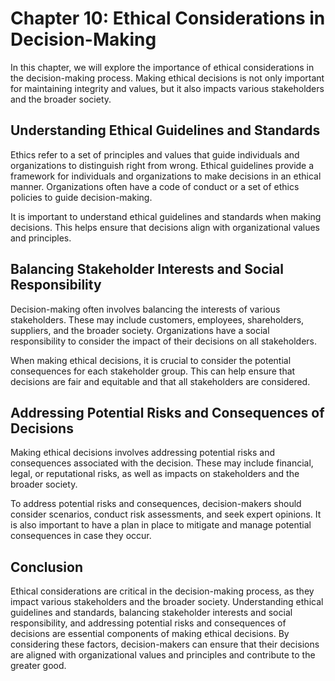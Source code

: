 Chapter 10: Ethical Considerations in Decision-Making
=====================================================

In this chapter, we will explore the importance of ethical considerations in the decision-making process. Making ethical decisions is not only important for maintaining integrity and values, but it also impacts various stakeholders and the broader society.

Understanding Ethical Guidelines and Standards
----------------------------------------------

Ethics refer to a set of principles and values that guide individuals and organizations to distinguish right from wrong. Ethical guidelines provide a framework for individuals and organizations to make decisions in an ethical manner. Organizations often have a code of conduct or a set of ethics policies to guide decision-making.

It is important to understand ethical guidelines and standards when making decisions. This helps ensure that decisions align with organizational values and principles.

Balancing Stakeholder Interests and Social Responsibility
---------------------------------------------------------

Decision-making often involves balancing the interests of various stakeholders. These may include customers, employees, shareholders, suppliers, and the broader society. Organizations have a social responsibility to consider the impact of their decisions on all stakeholders.

When making ethical decisions, it is crucial to consider the potential consequences for each stakeholder group. This can help ensure that decisions are fair and equitable and that all stakeholders are considered.

Addressing Potential Risks and Consequences of Decisions
--------------------------------------------------------

Making ethical decisions involves addressing potential risks and consequences associated with the decision. These may include financial, legal, or reputational risks, as well as impacts on stakeholders and the broader society.

To address potential risks and consequences, decision-makers should consider scenarios, conduct risk assessments, and seek expert opinions. It is also important to have a plan in place to mitigate and manage potential consequences in case they occur.

Conclusion
----------

Ethical considerations are critical in the decision-making process, as they impact various stakeholders and the broader society. Understanding ethical guidelines and standards, balancing stakeholder interests and social responsibility, and addressing potential risks and consequences of decisions are essential components of making ethical decisions. By considering these factors, decision-makers can ensure that their decisions are aligned with organizational values and principles and contribute to the greater good.
